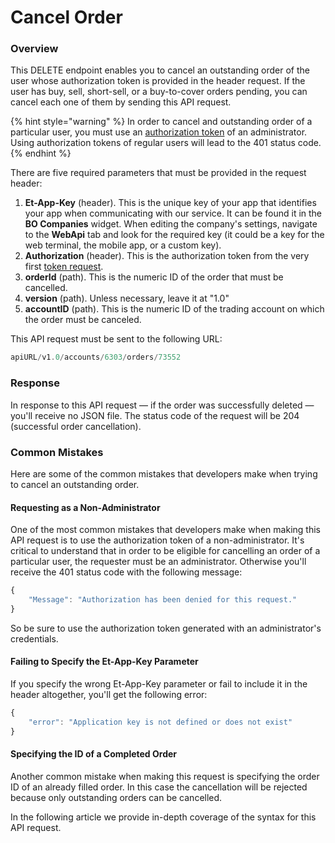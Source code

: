 # Cancel Order

### Overview

This DELETE endpoint enables you to cancel an outstanding order of the user whose authorization token is provided in the header request. If the user has buy, sell, short-sell, or a buy-to-cover orders pending, you can cancel each one of them by sending this API request.

{% hint style="warning" %}
In order to cancel and outstanding order of a particular user, you must use an [authorization token](../../../public-api/authentication/requesting-tokens/) of an administrator. Using authorization tokens of regular users will lead to the 401 status code.
{% endhint %}

There are five required parameters that must be provided in the request header:

1. **Et-App-Key** \(header\). This is the unique key of your app that identifies your app when communicating with our service.  It can be found it in the **BO Companies** widget. When editing the company's settings, navigate to the **WebApi** tab and look for the required key \(it could be a key for the web terminal, the mobile app, or a custom key\). 
2. **Authorization** \(header\). This is the authorization token from the very first [token request](../../../public-api/authentication/requesting-tokens/).
3. **orderId** \(path\). This is the numeric ID of the order that must be cancelled. 
4. **version** \(path\). Unless necessary, leave it at "1.0"
5. **accountID** \(path\). This is the numeric ID of the trading account on which the order must be canceled.

This API request must be sent to the following URL:

```javascript
apiURL/v1.0/accounts/6303/orders/73552
```

### Response

In response to this API request — if the order was successfully deleted — you'll receive no JSON file. The status code of the request will be 204 \(successful order cancellation\). 

### Common Mistakes

Here are some of the common mistakes that developers make when trying to cancel an outstanding order. 

#### Requesting as a Non-Administrator

One of the most common mistakes that developers make when making this API request is to use the authorization token of a non-administrator. It's critical to understand that in order to be eligible for cancelling an order of a particular user, the requester must be an administrator. Otherwise you'll receive the 401 status code with the following message:

```javascript
{
    "Message": "Authorization has been denied for this request."
}
```

So be sure to use the authorization token generated with an administrator's credentials.

#### Failing to Specify the Et-App-Key Parameter

If you specify the wrong Et-App-Key parameter or fail to include it in the header altogether, you'll get the following error:

```javascript
{
    "error": "Application key is not defined or does not exist"
}
```

#### Specifying the ID of a Completed Order

Another common mistake when making this request is specifying the order ID of an already filled order. In this case the cancellation will be rejected because only outstanding orders can be cancelled.

In the following article we provide in-depth coverage of the syntax for this API request.

